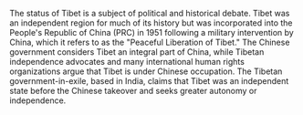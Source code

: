 The status of Tibet is a subject of political and historical debate. Tibet was an independent region for much of its history but was incorporated into the People's Republic of China (PRC) in 1951 following a military intervention by China, which it refers to as the "Peaceful Liberation of Tibet." The Chinese government considers Tibet an integral part of China, while Tibetan independence advocates and many international human rights organizations argue that Tibet is under Chinese occupation. The Tibetan government-in-exile, based in India, claims that Tibet was an independent state before the Chinese takeover and seeks greater autonomy or independence.